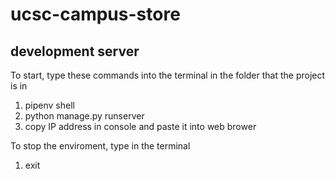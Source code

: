 # ucsc-campus-store

## development server
To start, type these commands into the terminal in the folder that the project is in
1. pipenv shell
2. python manage.py runserver
3. copy IP address in console and paste it into web brower

To stop the enviroment, type in the terminal
1. exit
